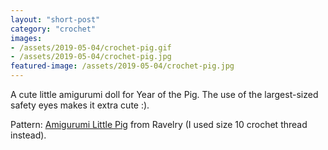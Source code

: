 ```yaml
---
layout: "short-post"
category: "crochet"
images: 
- /assets/2019-05-04/crochet-pig.gif
- /assets/2019-05-04/crochet-pig.jpg
featured-image: /assets/2019-05-04/crochet-pig.jpg
---
```

A cute little amigurumi doll for Year of the Pig. The use of the largest-sized safety eyes makes it extra cute :).


Pattern: [ Amigurumi Little Pig](https://www.ravelry.com/patterns/library/amigurumi-little-pig-3) from Ravelry (I used size 10 crochet thread instead).